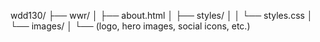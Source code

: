 wdd130/
├── wwr/
│   ├── about.html
│   ├── styles/
│   │   └── styles.css
│   └── images/
│       └── (logo, hero images, social icons, etc.)
